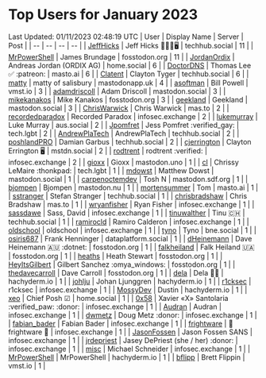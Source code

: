 # Top Users for January 2023
Last Updated: 01/11/2023 02:48:19 UTC
| User | Display Name | Server | Post |
| -- | -- | -- | -- |
| [JeffHicks](https://techhub.social/@JeffHicks) | Jeff Hicks 🐶🎼🍷🖥️ | techhub.social | 11 |
| [MrPowerShell](https://fosstodon.org/@MrPowerShell) | James Brundage | fosstodon.org | 11 |
| [JordanOrdix](https://home.social/@JordanOrdix) | Andreas Jordan (ORDIX AG) | home.social | 6 |
| [DoctorDNS](https://masto.ai/@DoctorDNS) | Thomas Lee ✅ :patreon: | masto.ai | 6 |
| [Clatent](https://techhub.social/@Clatent) | Clayton Tyger | techhub.social | 6 |
| [matty](https://mastodonapp.uk/@matty) | matty of salisbury | mastodonapp.uk | 4 |
| [asoftman](https://vmst.io/@asoftman) | Bill Powell | vmst.io | 3 |
| [adamdriscoll](https://mastodon.social/@adamdriscoll) | Adam Driscoll | mastodon.social | 3 |
| [mikekanakos](https://fosstodon.org/@mikekanakos) | Mike Kanakos | fosstodon.org | 3 |
| [geekland](https://mastodon.social/@geekland) | Geekland | mastodon.social | 3 |
| [ChrisWarwick](https://mas.to/@ChrisWarwick) | Chris Warwick | mas.to | 2 |
| [recordedparadox](https://infosec.exchange/@recordedparadox) | Recorded Paradox | infosec.exchange | 2 |
| [lukemurray](https://aus.social/@lukemurray) | Luke Murray | aus.social | 2 |
| [Jpomfret](https://tech.lgbt/@Jpomfret) | Jess Pomfret :verified_gay: | tech.lgbt | 2 |
| [AndrewPlaTech](https://techhub.social/@AndrewPlaTech) | AndrewPlaTech | techhub.social | 2 |
| [poshlandPRO](https://techhub.social/@poshlandPRO) | Damian Garbus | techhub.social | 2 |
| [cjerrington](https://mstdn.social/@cjerrington) | Clayton Errington 🖥️ | mstdn.social | 2 |
| [rodtrent](https://infosec.exchange/@rodtrent) | rodtrent :verified: | infosec.exchange | 2 |
| [gioxx](https://mastodon.uno/@gioxx) | Gioxx | mastodon.uno | 1 |
| [cl](https://tech.lgbt/@cl) | Chrissy LeMaire :thonkpad: | tech.lgbt | 1 |
| [mdowst](https://mastodon.social/@mdowst) | Matthew Dowst | mastodon.social | 1 |
| [carpenoctemdev](https://mastodon.sdf.org/@carpenoctemdev) | Tosh N | mastodon.sdf.org | 1 |
| [bjompen](https://mastodon.nu/@bjompen) | Bjompen | mastodon.nu | 1 |
| [mortensummer](https://masto.ai/@mortensummer) | Tom | masto.ai | 1 |
| [sstranger](https://techhub.social/@sstranger) | Stefan Stranger | techhub.social | 1 |
| [chrisbradshaw](https://mas.to/@chrisbradshaw) | Chris Bradshaw | mas.to | 1 |
| [wryanfisher](https://infosec.exchange/@wryanfisher) | Ryan Fisher | infosec.exchange | 1 |
| [sassdawe](https://infosec.exchange/@sassdawe) | Sass, David | infosec.exchange | 1 |
| [tinuwalther](https://techhub.social/@tinuwalther) | Tinu 🇨🇭 | techhub.social | 1 |
| [ramirocld](https://infosec.exchange/@ramirocld) | Ramiro Calderon | infosec.exchange | 1 |
| [oldschool](https://infosec.exchange/@oldschool) | oldschool | infosec.exchange | 1 |
| [tyno](https://bne.social/@tyno) | Tyno | bne.social | 1 |
| [osiris687](https://dataplatform.social/@osiris687) | Frank Henninger | dataplatform.social | 1 |
| [dHeinemann](https://fosstodon.org/@dHeinemann) | Dave Heinemann 🇦🇺 :dotnet: | fosstodon.org | 1 |
| [falkheiland](https://fosstodon.org/@falkheiland) | Falk Heiland 🇺🇦 | fosstodon.org | 1 |
| [heaths](https://fosstodon.org/@heaths) | Heath Stewart | fosstodon.org | 1 |
| [HeyItsGilbert](https://fosstodon.org/@HeyItsGilbert) | Gilbert Sanchez :omya_windows: | fosstodon.org | 1 |
| [thedavecarroll](https://fosstodon.org/@thedavecarroll) | Dave Carroll | fosstodon.org | 1 |
| [dela](https://hachyderm.io/@dela) | Dela 🏳️‍🌈 | hachyderm.io | 1 |
| [johlju](https://hachyderm.io/@johlju) | Johan Ljunggren | hachyderm.io | 1 |
| [r1cksec](https://infosec.exchange/@r1cksec) | r1cksec | infosec.exchange | 1 |
| [MossyDev](https://hachyderm.io/@MossyDev) | Dustin | hachyderm.io | 1 |
| [xeo](https://home.social/@xeo) | Chief Posh ☑ | home.social | 1 |
| [0x58](https://infosec.exchange/@0x58) | Xavier «X» Santolaria :verified_paw: :donor: | infosec.exchange | 1 |
| [Audran](https://infosec.exchange/@Audran) | Audran | infosec.exchange | 1 |
| [dwmetz](https://infosec.exchange/@dwmetz) | Doug Metz :donor: | infosec.exchange | 1 |
| [fabian_bader](https://infosec.exchange/@fabian_bader) | Fabian Bader | infosec.exchange | 1 |
| [frightware](https://infosec.exchange/@frightware) | 👻 frightware 👻 | infosec.exchange | 1 |
| [JasonFossen](https://infosec.exchange/@JasonFossen) | Jason Fossen SANS | infosec.exchange | 1 |
| [jrdepriest](https://infosec.exchange/@jrdepriest) | Jasey DePriest (she / her) :donor: | infosec.exchange | 1 |
| [misc](https://infosec.exchange/@misc) | Michael Schneider | infosec.exchange | 1 |
| [MrPowerShell](https://hachyderm.io/@MrPowerShell) | MrPowerShell | hachyderm.io | 1 |
| [bflipp](https://vmst.io/@bflipp) | Brett Flippin | vmst.io | 1 |
